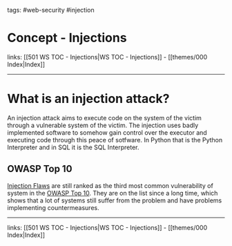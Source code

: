 tags: #web-security #injection

# Concept - Injections

links: [[501 WS TOC - Injections|WS TOC - Injections]] - [[themes/000 Index|Index]]

---

# What is an injection attack?

An injection attack aims to execute code on the system of the victim through a vulnerable system of the victim. The injection uses badly implemented software to somehow gain control over the executor and executing code through this peace of sotfware. In Python that is the Python Interpreter and in SQL it is the SQL Interpreter.

## OWASP Top 10

[Injection Flaws](https://owasp.org/www-community/Injection_Flaws) are still ranked as the third most common vulnerability of system in the [OWASP Top 10](https://owasp.org/www-project-top-ten/). They are on the list since a long time, which shows that a lot of systems still suffer from the problem and have problems implementing countermeasures.

---
links: [[501 WS TOC - Injections|WS TOC - Injections]] - [[themes/000 Index|Index]]